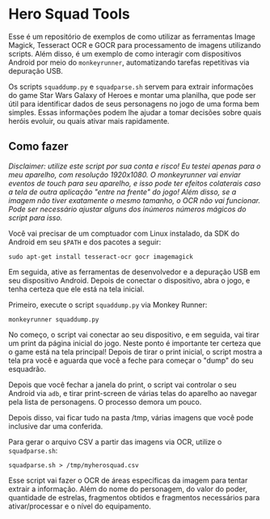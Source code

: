 # Hero Squad Tools

Esse é um repositório de exemplos de como utilizar as ferramentas
Image Magick, Tesseract OCR e GOCR para processamento de imagens
utilizando scripts. Além disso, é um exemplo de como interagir
com dispositivos Android por meio do `monkeyrunner`, automatizando
tarefas repetitivas via depuração USB.

Os scripts `squaddump.py` e `squadparse.sh` servem para extrair informações
do game Star Wars Galaxy of Heroes e montar uma planilha,
que pode ser útil para identificar dados de seus personagens no jogo
de uma forma bem simples.
Essas informações podem lhe ajudar a tomar decisões sobre quais heróis evoluir,
ou quais ativar mais rapidamente.

## Como fazer

*Disclaimer: utilize este script por sua conta e risco! Eu testei
apenas para o meu aparelho, com resolução 1920x1080.
O monkeyrunner vai enviar eventos de touch para seu aparelho,
e isso pode ter efeitos colaterais caso a tela de outra aplicação
"entre na frente" do jogo! Além disso, se a imagem não tiver exatamente
o mesmo tamanho, o OCR não vai funcionar. Pode ser necessário ajustar
alguns dos inúmeros números mágicos do script para isso.*

Você vai precisar de um comptuador com Linux instalado,
da SDK do Android em seu `$PATH` e dos pacotes a seguir:

	sudo apt-get install tesseract-ocr gocr imagemagick

Em seguida, ative as ferramentas de desenvolvedor e a depuração USB
em seu dispositivo Android. Depois de conectar o dispositivo, abra o jogo,
e tenha certeza que ele está na tela inicial.

Primeiro, execute o script `squaddump.py` via Monkey Runner:

	monkeyrunner squaddump.py

No começo, o script vai conectar ao seu dispositivo, e em seguida,
vai tirar um print da página inicial do jogo. Neste ponto é importante
ter certeza que o game está na tela principal!
Depois de tirar o print inicial, o script mostra a tela pra você e
aguarda que você a feche para começar o "dump" do seu esquadrão.

Depois que você fechar a janela do print, o script vai controlar o seu Android
via `adb`, e tirar print-screen de várias telas do aparelho ao navegar pela
lista de personagens. O processo demora um pouco.

Depois disso, vai ficar tudo na pasta /tmp, várias imagens que você pode
inclusive dar uma conferida.

Para gerar o arquivo CSV a partir das imagens via OCR, utilize o `squadparse.sh`:

	squadparse.sh > /tmp/myherosquad.csv

Esse script vai fazer o OCR de áreas específicas da imagem para tentar extrair
a informação. Além do nome do personagem, do valor do poder, quantidade de
estrelas, fragmentos obtidos e fragmentos necessários para ativar/processar
e o nível do equipamento.